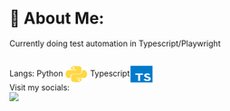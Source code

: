 # 💫 About Me:
Currently doing test automation in Typescript/Playwright

<div style="display: inline_block"><br>
Langs:
 Python <img align="center" alt="Andrzej-Py" height="30" width="40" src="https://raw.githubusercontent.com/devicons/devicon/master/icons/python/python-plain.svg">
 Typescript<img align="center" alt="Andrzej-Ts" height="30" width="40" src="https://raw.githubusercontent.com/devicons/devicon/master/icons/typescript/typescript-plain.svg">
</div>

 <div>
   Visit my socials:


 </div>
<div> 
  <a href="https://www.linkedin.com/in/ANSOK99" target="_blank"><img src="https://img.shields.io/badge/-LinkedIn-%230077B5?style=for-the-badge&logo=linkedin&logoColor=white" target="_blank"></a> 
 
</div>
